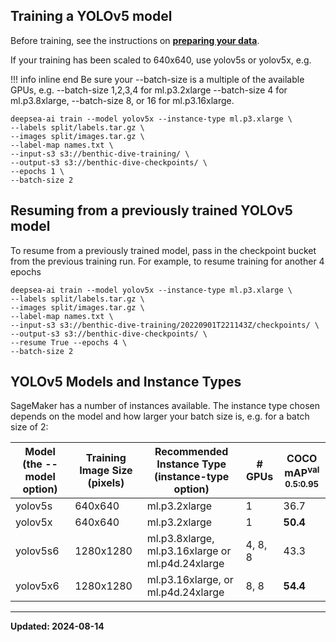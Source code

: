 ## Training a YOLOv5 model

Before training, see the instructions on **[preparing your data](https://docs.mbari.org/deepsea-ai/data/)**.

If your training has been scaled to 640x640, use yolov5s or yolov5x, e.g.

!!! info inline end 
    Be sure your --batch-size is a multiple of the available GPUs, e.g.  --batch-size 1,2,3,4 for ml.p3.2xlarge --batch-size 4 for ml.p3.8xlarge, --batch-size 8, or 16 for  ml.p3.16xlarge.

```
deepsea-ai train --model yolov5x --instance-type ml.p3.xlarge \
--labels split/labels.tar.gz \
--images split/images.tar.gz \
--label-map names.txt \
--input-s3 s3://benthic-dive-training/ \
--output-s3 s3://benthic-dive-checkpoints/ \
--epochs 1 \
--batch-size 2
```

## Resuming from a previously trained YOLOv5 model

To resume from a previously trained model, pass in the checkpoint bucket from the previous training run. For example,
to resume training for another 4 epochs

```
deepsea-ai train --model yolov5x --instance-type ml.p3.xlarge \
--labels split/labels.tar.gz \
--images split/images.tar.gz \
--label-map names.txt \
--input-s3 s3://benthic-dive-training/20220901T221143Z/checkpoints/ \
--output-s3 s3://benthic-dive-checkpoints/ \
--resume True --epochs 4 \
--batch-size 2
```

## YOLOv5 Models and Instance Types

SageMaker has a number of instances available. The instance type chosen depends on the model and how larger your batch size is, e.g.
for a batch size of 2:

| Model (the --model option)  | Training Image Size (pixels) | Recommended Instance Type (instance-type option) | # GPUs   | COCO mAP<sup>val<br>0.5:0.95 |
|---|------------------------------|-----------------------------------------------------|-----------------------|--------------------|
|yolov5s| 640x640                  | ml.p3.2xlarge                                    | 1  | 36.7                         |
|yolov5x| 640x640                  | ml.p3.2xlarge                                      | 1 | **50.4**                     |
|yolov5s6| 1280x1280               | ml.p3.8xlarge, ml.p3.16xlarge or ml.p4d.24xlarge   | 4, 8, 8 | 43.3                         |
|yolov5x6| 1280x1280               | ml.p3.16xlarge,  or ml.p4d.24xlarge | 8, 8 | **54.4**                     |

---
**Updated: 2024-08-14**